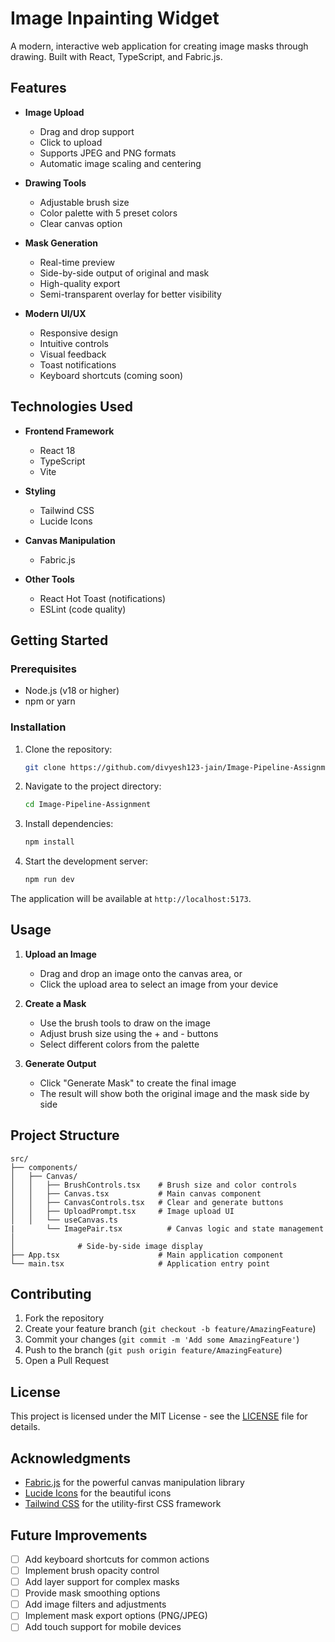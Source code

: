 # Image Inpainting Widget

A modern, interactive web application for creating image masks through drawing. Built with React, TypeScript, and Fabric.js.


## Features

- **Image Upload**
  - Drag and drop support
  - Click to upload
  - Supports JPEG and PNG formats
  - Automatic image scaling and centering

- **Drawing Tools**
  - Adjustable brush size
  - Color palette with 5 preset colors
  - Clear canvas option

- **Mask Generation**
  - Real-time preview
  - Side-by-side output of original and mask
  - High-quality export
  - Semi-transparent overlay for better visibility

- **Modern UI/UX**
  - Responsive design
  - Intuitive controls
  - Visual feedback
  - Toast notifications
  - Keyboard shortcuts (coming soon)

## Technologies Used

- **Frontend Framework**
  - React 18
  - TypeScript
  - Vite

- **Styling**
  - Tailwind CSS
  - Lucide Icons

- **Canvas Manipulation**
  - Fabric.js

- **Other Tools**
  - React Hot Toast (notifications)
  - ESLint (code quality)

## Getting Started

### Prerequisites

- Node.js (v18 or higher)
- npm or yarn

### Installation

1. Clone the repository:
   ```bash
   git clone https://github.com/divyesh123-jain/Image-Pipeline-Assignment
   ```

2. Navigate to the project directory:
   ```bash
   cd Image-Pipeline-Assignment
   ```

3. Install dependencies:
   ```bash
   npm install
   ```

4. Start the development server:
   ```bash
   npm run dev
   ```

The application will be available at `http://localhost:5173`.

## Usage

1. **Upload an Image**
   - Drag and drop an image onto the canvas area, or
   - Click the upload area to select an image from your device

2. **Create a Mask**
   - Use the brush tools to draw on the image
   - Adjust brush size using the + and - buttons
   - Select different colors from the palette
   
   
   

3. **Generate Output**
   - Click "Generate Mask" to create the final image
   - The result will show both the original image and the mask side by side

## Project Structure

```
src/
├── components/
│   ├── Canvas/
│   │   ├── BrushControls.tsx    # Brush size and color controls
│   │   ├── Canvas.tsx           # Main canvas component
│   │   ├── CanvasControls.tsx   # Clear and generate buttons
│   │   ├── UploadPrompt.tsx     # Image upload UI
│   │   └── useCanvas.ts
|       └── ImagePair.tsx          # Canvas logic and state management
│   
│              # Side-by-side image display
├── App.tsx                      # Main application component
└── main.tsx                     # Application entry point
```

## Contributing

1. Fork the repository
2. Create your feature branch (`git checkout -b feature/AmazingFeature`)
3. Commit your changes (`git commit -m 'Add some AmazingFeature'`)
4. Push to the branch (`git push origin feature/AmazingFeature`)
5. Open a Pull Request

## License

This project is licensed under the MIT License - see the [LICENSE](LICENSE) file for details.

## Acknowledgments

- [Fabric.js](http://fabricjs.com/) for the powerful canvas manipulation library
- [Lucide Icons](https://lucide.dev/) for the beautiful icons
- [Tailwind CSS](https://tailwindcss.com/) for the utility-first CSS framework

## Future Improvements

- [ ] Add keyboard shortcuts for common actions
- [ ] Implement brush opacity control
- [ ] Add layer support for complex masks
- [ ] Provide mask smoothing options
- [ ] Add image filters and adjustments
- [ ] Implement mask export options (PNG/JPEG)
- [ ] Add touch support for mobile devices